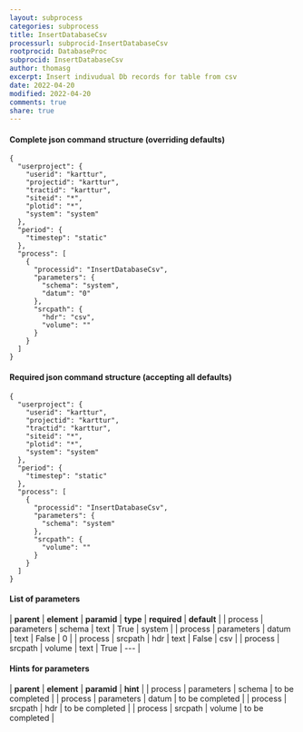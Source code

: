 ```yaml
---
layout: subprocess
categories: subprocess
title: InsertDatabaseCsv
processurl: subprocid-InsertDatabaseCsv
rootprocid: DatabaseProc
subprocid: InsertDatabaseCsv
author: thomasg
excerpt: Insert indivudual Db records for table from csv
date: 2022-04-20
modified: 2022-04-20
comments: true
share: true
---
```


#### Complete json command structure (overriding defaults)
```
{
  "userproject": {
    "userid": "karttur",
    "projectid": "karttur",
    "tractid": "karttur",
    "siteid": "*",
    "plotid": "*",
    "system": "system"
  },
  "period": {
    "timestep": "static"
  },
  "process": [
    {
      "processid": "InsertDatabaseCsv",
      "parameters": {
        "schema": "system",
        "datum": "0"
      },
      "srcpath": {
        "hdr": "csv",
        "volume": ""
      }
    }
  ]
}
```
#### Required json command structure (accepting all defaults)
```
{
  "userproject": {
    "userid": "karttur",
    "projectid": "karttur",
    "tractid": "karttur",
    "siteid": "*",
    "plotid": "*",
    "system": "system"
  },
  "period": {
    "timestep": "static"
  },
  "process": [
    {
      "processid": "InsertDatabaseCsv",
      "parameters": {
        "schema": "system"
      },
      "srcpath": {
        "volume": ""
      }
    }
  ]
}
```
#### List of parameters

| **parent** | **element** | **paramid** | **type** | **required** | **default** |
| process | parameters | schema | text | True | system |
| process | parameters | datum | text | False | 0 |
| process | srcpath | hdr | text | False | csv |
| process | srcpath | volume | text | True | --- |

#### Hints for parameters

| **parent** | **element** | **paramid** | **hint** |
| process | parameters | schema | to be completed |
| process | parameters | datum | to be completed |
| process | srcpath | hdr | to be completed |
| process | srcpath | volume | to be completed |
